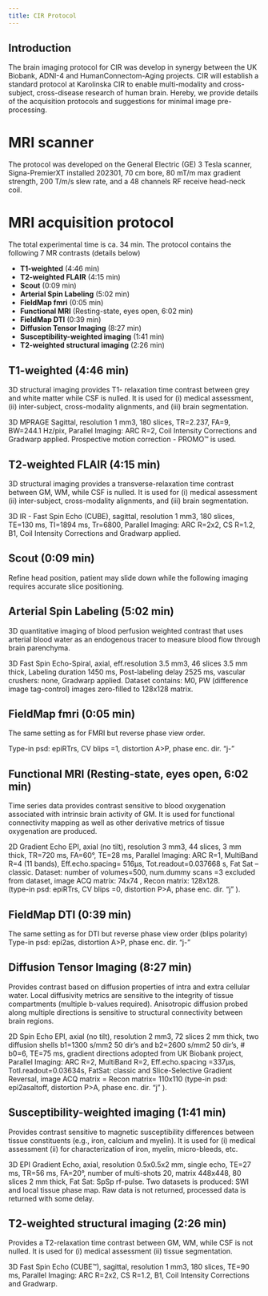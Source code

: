 ```yaml
---
title: CIR Protocol
---
```


## Introduction 
The brain imaging protocol for CIR was develop in synergy between the UK Biobank, ADNI-4  and HumanConnectom-Aging projects. CIR will establish a standard protocol at Karolinska CIR to enable multi-modality and cross-subject, cross-disease research of human brain. Hereby, we provide details of the acquisition protocols and suggestions for minimal image pre-processing.

# MRI scanner
The protocol was developed on the General Electric (GE) 3 Tesla scanner, Signa-PremierXT installed 202301, 70 cm bore, 80 mT/m max gradient strength, 200 T/m/s slew rate, and a 48 channels RF receive head-neck coil. 

# MRI acquisition protocol
The total experimental time is ca. 34 min. The protocol contains the following 7 MR contrasts (details below)
* **T1-weighted** (4:46 min)
* **T2-weighted FLAIR** (4:15 min)
* **Scout** (0:09 min)
* **Arterial Spin Labeling** (5:02 min)
* **FieldMap fmri** (0:05 min)
* **Functional MRI** (Resting-state, eyes open, 6:02 min)
* **FieldMap DTI** (0:39 min)
* **Diffusion Tensor Imaging** (8:27 min)
* **Susceptibility-weighted imaging** (1:41 min)
* **T2-weighted structural imaging** (2:26 min)

## T1-weighted (4:46 min)
3D structural imaging provides T1- relaxation time contrast between grey and white matter while CSF is nulled. It is used for (i) medical assessment, (ii) inter-subject, cross-modality alignments, and (iii) brain segmentation.

3D MPRAGE Sagittal, resolution 1 mm3, 180 slices, TR=2.237, FA=9, BW=244.1 Hz/pix, Parallel Imaging: ARC R=2, Coil Intensity Corrections and Gradwarp applied. Prospective motion correction - PROMO™ is used.

## T2-weighted FLAIR (4:15 min)
3D structural imaging provides a transverse-relaxation time contrast between GM, WM, while CSF is nulled. It is used for (i) medical assessment (ii) inter-subject, cross-modality alignments, and (iii) brain segmentation.

3D IR - Fast Spin Echo (CUBE), sagittal, resolution 1 mm3, 180 slices, TE=130 ms, TI=1894 ms, Tr=6800, Parallel Imaging: ARC R=2x2, CS  R=1.2, B1, Coil Intensity Corrections and Gradwarp applied. 

## Scout (0:09 min)
Refine head position, patient may slide down while the following imaging requires accurate slice positioning.

## Arterial Spin Labeling (5:02 min)
3D quantitative imaging of blood perfusion weighted contrast that uses arterial blood water as an endogenous tracer to measure blood flow through brain parenchyma.

3D Fast Spin Echo-Spiral, axial, eff.resolution 3.5 mm3, 46 slices 3.5 mm thick, Labeling duration 1450 ms, Post-labeling delay 2525 ms, vascular crushers: none, Gradwarp applied. Dataset contains: M0, PW (difference image tag-control) images zero-filled to 128x128 matrix. 

## FieldMap fmri (0:05 min)
The same setting as for FMRI but reverse phase view order. 

Type-in psd: epiRTrs, CV blips =1, distortion A>P, phase enc. dir. “j-”

## Functional MRI (Resting-state, eyes open, 6:02 min)
Time series data provides contrast sensitive to blood oxygenation associated with intrinsic brain activity of GM. It is used for functional connectivity mapping as well as other derivative metrics of tissue oxygenation are produced.

2D Gradient Echo EPI, axial (no tilt), resolution 3 mm3, 44 slices, 3 mm thick,  TR=720 ms, FA=60°, TE=28 ms, Parallel Imaging: ARC R=1, MultiBand R=4 (11 bands), Eff.echo.spacing= 516µs, Tot.readout=0.037668 s, Fat Sat – classic.
Dataset: number of volumes=500, num.dummy scans =3 excluded from dataset, image ACQ matrix: 74x74 , Recon matrix: 128x128.  
(type-in psd: epiRTrs, CV blips =0, distortion P>A, phase enc. dir. “j”  ).

## FieldMap DTI  (0:39 min)
The same setting as for DTI but reverse phase view order (blips polarity)
Type-in psd: epi2as, distortion A>P, phase enc. dir. “j-”

## Diffusion Tensor Imaging (8:27 min)
Provides contrast based on diffusion properties of intra and extra cellular water. Local diffusivity metrics are sensitive to the integrity of tissue compartments (multiple b-values required). Anisotropic diffusion probed along multiple directions is sensitive to structural connectivity between brain regions.

2D Spin Echo EPI, axial (no tilt), resolution 2 mm3, 72 slices 2 mm thick, two diffusion shells b1=1300 s/mm2 50 dir’s and b2=2600 s/mm2 50 dir’s, # b0=6, TE=75 ms, gradient directions adopted from UK Biobank project,  Parallel Imaging: ARC R=2, MultiBand R=2,  Eff.echo.spacing =337µs, Totl.readout=0.03634s,  FatSat: classic and Slice-Selective  Gradient Reversal,  image ACQ matrix = Recon matrix= 110x110 
(type-in psd: epi2asaltoff, distortion P>A, phase enc. dir. “j”  ).

## Susceptibility-weighted imaging (1:41 min)
Provides contrast sensitive to magnetic susceptibility differences between tissue constituents (e.g., iron, calcium and myelin). It is used for (i) medical assessment (ii) for characterization of iron, myelin, micro-bleeds, etc.

3D EPI Gradient Echo, axial, resolution 0.5x0.5x2 mm, single echo, TE=27 ms, TR=56 ms, FA=20°, number of multi-shots 20, matrix 448x448, 80 slices 2 mm thick, Fat Sat: SpSp rf-pulse. Two datasets is produced: SWI and local tissue phase map. Raw data is not returned, processed data is returned with some delay.

## T2-weighted structural imaging (2:26 min)
Provides a T2-relaxation time contrast between GM, WM, while CSF is not nulled. It is used for (i) medical assessment (ii) tissue segmentation.

3D Fast Spin Echo (CUBE™), sagittal, resolution 1 mm3, 180 slices, TE=90 ms,  Parallel Imaging: ARC R=2x2, CS R=1.2, B1, Coil Intensity Corrections and Gradwarp. 